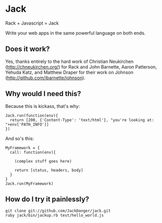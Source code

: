 # Jack

Rack + Javascript = Jack

Write your web apps in the same powerful language on both ends.

## Does it work?

Yes, thanks entirely to the hard work of Christian Neukirchen (http://chneukirchen.org/) for Rack and John Barnette, Aaron Patterson, Yehuda Katz, and Matthew Draper for their work on Johnson (http://github.com/jbarnette/johnson).

## Why would I need this?

Because this is kickass, that's why:

    Jack.run(function(env){
      return [200, {'Content-Type': 'text/html'}, "you're looking at: "+env['PATH_INFO']]
    })

And so's this:

    MyFramework = {
      call: function(env){

        (complex stuff goes here)
        
        return [status, headers, body]
      }
    }
    Jack.run(MyFramework)

## How do I try it painlessly?

    git clone git://github.com/JackDanger/jack.git
    ruby jack/bin/jackup.rb test/hello_world.js